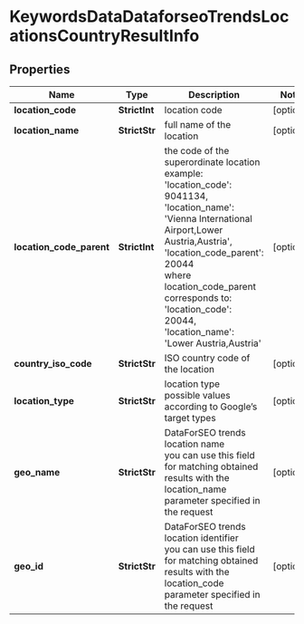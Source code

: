 # KeywordsDataDataforseoTrendsLocationsCountryResultInfo


## Properties

| Name | Type | Description | Notes |
|------------ | ------------- | ------------- | -------------|
**location_code** | **StrictInt** | location code |[optional]|
**location_name** | **StrictStr** | full name of the location |[optional]|
**location_code_parent** | **StrictInt** | the code of the superordinate location<br>example:<br>'location_code': 9041134,<br>'location_name': 'Vienna International Airport,Lower Austria,Austria',<br>'location_code_parent': 20044<br>where location_code_parent corresponds to:<br>'location_code': 20044,<br>'location_name': 'Lower Austria,Austria' |[optional]|
**country_iso_code** | **StrictStr** | ISO country code of the location |[optional]|
**location_type** | **StrictStr** | location type<br>possible values according to Google’s target types |[optional]|
**geo_name** | **StrictStr** | DataForSEO trends location name<br>you can use this field for matching obtained results with the location_name parameter specified in the request |[optional]|
**geo_id** | **StrictStr** | DataForSEO trends location identifier<br>you can use this field for matching obtained results with the location_code parameter specified in the request |[optional]|